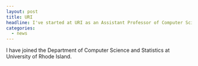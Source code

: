 ```yaml
---
layout: post
title: URI
headline: I've started at URI as an Assistant Professor of Computer Science
categories:
  - news
---
```


I have joined the Department of Computer Science and Statistics at University of Rhode Island. 
